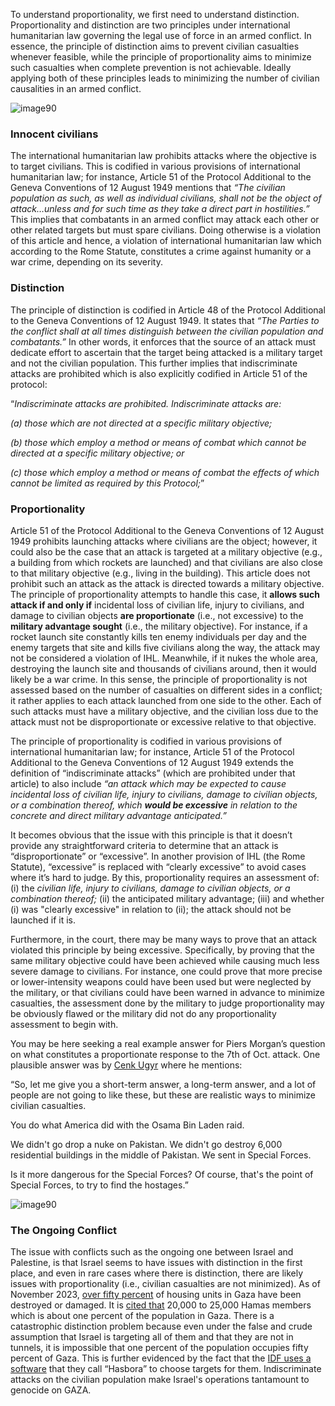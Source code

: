 To understand proportionality, we first need to understand distinction. Proportionality and distinction are two principles under international humanitarian law governing the legal use of force in an armed conflict. In essence, the principle of distinction aims to prevent civilian casualties whenever feasible, while the principle of proportionality aims to minimize such casualties when complete prevention is not achievable. Ideally applying both of these principles leads to minimizing the number of civilian causalities in an armed conflict.

![image90](../../BlogsPage/What%20is%20a%20Proportional%20Response/Untitled.png)

### Innocent civilians

The international humanitarian law prohibits attacks where the objective is to target civilians. This is codified in various provisions of international humanitarian law; for instance, Article 51 of the Protocol Additional to the Geneva Conventions of 12 August 1949 mentions that *“The civilian population as such, as well as individual civilians, shall not be the object of attack…unless and for such time as they take a direct part in hostilities.”* This implies that combatants in an armed conflict may attack each other or other related targets but must spare civilians. Doing otherwise is a violation of this article and hence, a violation of international humanitarian law which according to the Rome Statute, constitutes a crime against humanity or a war crime, depending on its severity.

### Distinction

The principle of distinction is codified in Article 48 of the Protocol Additional to the Geneva Conventions of 12 August 1949. It states that *“The Parties to the conflict shall at all times distinguish between the civilian population and combatants.”* In other words, it enforces that the source of an attack must dedicate effort to ascertain that the target being attacked is a military target and not the civilian population. This further implies that indiscriminate attacks are prohibited which is also explicitly codified in Article 51 of the protocol:

“*Indiscriminate attacks are prohibited. Indiscriminate attacks are:*

*(a) those which are not directed at a specific military objective;*

*(b) those which employ a method or means of combat which cannot be directed at a specific military objective; or*

*(c) those which employ a method or means of combat the effects of which cannot be limited as required by this Protocol;*”

### Proportionality

Article 51 of the Protocol Additional to the Geneva Conventions of 12 August 1949 prohibits launching attacks where civilians are the object; however, it could also be the case that an attack is targeted at a military objective (e.g., a building from which rockets are launched) and that civilians are also close to that military objective (e.g., living in the building). This article does not prohibit such an attack as the attack is directed towards a military objective. The principle of proportionality attempts to handle this case, it **allows such attack if and only if** incidental loss of civilian life, injury to civilians, and damage to civilian objects **are proportionate** (i.e., not excessive) to the **military advantage sought** (i.e., the military objective). For instance, if a rocket launch site constantly kills ten enemy individuals per day and the enemy targets that site and kills five civilians along the way, the attack may not be considered a violation of IHL. Meanwhile, if it nukes the whole area, destroying the launch site and thousands of civilians around, then it would likely be a war crime. In this sense, the principle of proportionality is not assessed based on the number of casualties on different sides in a conflict; it rather applies to each attack launched from one side to the other. Each of such attacks must have a military objective, and the civilian loss due to the attack must not be disproportionate or excessive relative to that objective.

The principle of proportionality is codified in various provisions of international humanitarian law; for instance, Article 51 of the Protocol Additional to the Geneva Conventions of 12 August 1949 extends the definition of “indiscriminate attacks” (which are prohibited under that article) to also include *“an attack which may be expected to cause incidental loss of civilian life, injury to civilians, damage to civilian objects, or a combination thereof, which **would be excessive** in relation to the concrete and direct military advantage anticipated.”* 

It becomes obvious that the issue with this principle is that it doesn’t provide any straightforward criteria to determine that an attack is “disproportionate” or “excessive”. In another provision of IHL (the Rome Statute), “excessive” is replaced with “clearly excessive” to avoid cases where it’s hard to judge. By this, proportionality requires an assessment of:
(i) the *civilian life, injury to civilians, damage to civilian objects, or a combination thereof;*
(ii) the anticipated military advantage;
(iii) and whether (i) was "clearly excessive" in relation to (ii); the attack should not be launched if it is.

Furthermore, in the court, there may be many ways to prove that an attack violated this principle by being excessive. Specifically, by proving that the same military objective could have been achieved while causing much less severe damage to civilians. For instance, one could prove that more precise or lower-intensity weapons could have been used but were neglected by the military, or that civilians could have been warned in advance to minimize casualties, the assessment done by the military to judge proportionality may be obviously flawed or the military did not do any proportionality assessment to begin with.

You may be here seeking a real example answer for Piers Morgan’s question on what constitutes a proportionate response to the 7th of Oct. attack. One plausible answer was by [Cenk Ugyr](https://en.wikipedia.org/wiki/Cenk_Uygur) where he mentions:

“So, let me give you a short-term answer, a long-term answer, and a lot of people are not going to like these, but these are realistic ways to minimize civilian casualties.

You do what America did with the Osama Bin Laden raid.

We didn't go drop a nuke on Pakistan. We didn't go destroy 6,000 residential buildings in the middle of Pakistan. We sent in Special Forces.

Is it more dangerous for the Special Forces? Of course, that's the point of Special Forces, to try to find the hostages.”

![image90](../../BlogsPage/What%20is%20a%20Proportional%20Response/Untitled%201.png)

### The Ongoing Conflict

The issue with conflicts such as the ongoing one between Israel and Palestine, is that Israel seems to have issues with distinction in the first place, and even in rare cases where there is distinction, there are likely issues with proportionality (i.e., civilian casualties are not minimized). As of November 2023, [over fifty percent](https://www.aljazeera.com/news/2023/11/10/israeli-bombardments-damage-more-than-half-of-gazas-housing-units) of housing units in Gaza have been destroyed or damaged. It is [cited that](https://www.dni.gov/nctc/ftos/hamas_fto.html) 20,000 to 25,000 Hamas members which is about one percent of the population in Gaza. There is a catastrophic distinction problem because even under the false and crude assumption that Israel is targeting all of them and that they are not in tunnels, it is impossible that one percent of the population occupies fifty percent of Gaza. This is further evidenced by the fact that the [IDF uses a software](https://www.livemint.com/ai/israelhamas-war-how-ai-helps-israel-army-select-bombing-targets-in-gaza-11701528705126.html) that they call “Hasbora” to choose targets for them. Indiscriminate attacks on the civilian population make Israel's operations tantamount to genocide on GAZA.